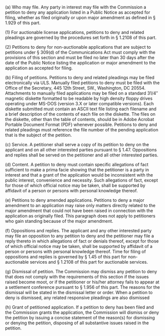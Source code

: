 (a) Who may file. Any party in interest may file with the Commission a petition to deny any application listed in a Public Notice as accepted for filing, whether as filed originally or upon major amendment as defined in § 1.929 of this part.

(1) For auctionable license applications, petitions to deny and related pleadings are governed by the procedures set forth in § 1.2108 of this part.

(2) Petitions to deny for non-auctionable applications that are subject to petitions under § 309(d) of the Communications Act must comply with the provisions of this section and must be filed no later than 30 days after the date of the Public Notice listing the application or major amendment to the application as accepted for filing.

(b) Filing of petitions. Petitions to deny and related pleadings may be filed electronically via ULS. Manually filed petitions to deny must be filed with the Office of the Secretary, 445 12th Street, SW., Washington, DC 20554. Attachments to manually filed applications may be filed on a standard 31/4″ magnetic diskette formatted to be readable by high density floppy drives operating under MS-DOS (version 3.X or later compatible versions). Each diskette submitted must contain an ASCII text file listing each filename and a brief description of the contents of each file on the diskette. The files on the diskette, other than the table of contents, should be in Adobe Acrobat Portable Document Format (PDF) whenever possible. Petitions to deny and related pleadings must reference the file number of the pending application that is the subject of the petition.

(c) Service. A petitioner shall serve a copy of its petition to deny on the applicant and on all other interested parties pursuant to § 1.47. Oppositions and replies shall be served on the petitioner and all other interested parties.

(d) Content. A petition to deny must contain specific allegations of fact sufficient to make a prima facie showing that the petitioner is a party in interest and that a grant of the application would be inconsistent with the public interest, convenience and necessity. Such allegations of fact, except for those of which official notice may be taken, shall be supported by affidavit of a person or persons with personal knowledge thereof.
                

(e) Petitions to deny amended applications. Petitions to deny a major amendment to an application may raise only matters directly related to the major amendment that could not have been raised in connection with the application as originally filed. This paragraph does not apply to petitioners who gain standing because of the major amendment.

(f) Oppositions and replies. The applicant and any other interested party may file an opposition to any petition to deny and the petitioner may file a reply thereto in which allegations of fact or denials thereof, except for those of which official notice may be taken, shall be supported by affidavit of a person or persons with personal knowledge thereof. Time for filing of oppositions and replies is governed by § 1.45 of this part for non-auctionable services and § 1.2108 of this part for auctionable services.

(g) Dismissal of petition. The Commission may dismiss any petition to deny that does not comply with the requirements of this section if the issues raised become moot, or if the petitioner or his/her attorney fails to appear at a settlement conference pursuant to § 1.956 of this part. The reasons for the dismissal will be stated in the dismissal letter or order. When a petition to deny is dismissed, any related responsive pleadings are also dismissed

(h) Grant of petitioned application. If a petition to deny has been filed and the Commission grants the application, the Commission will dismiss or deny the petition by issuing a concise statement of the reason(s) for dismissing or denying the petition, disposing of all substantive issues raised in the petition.

